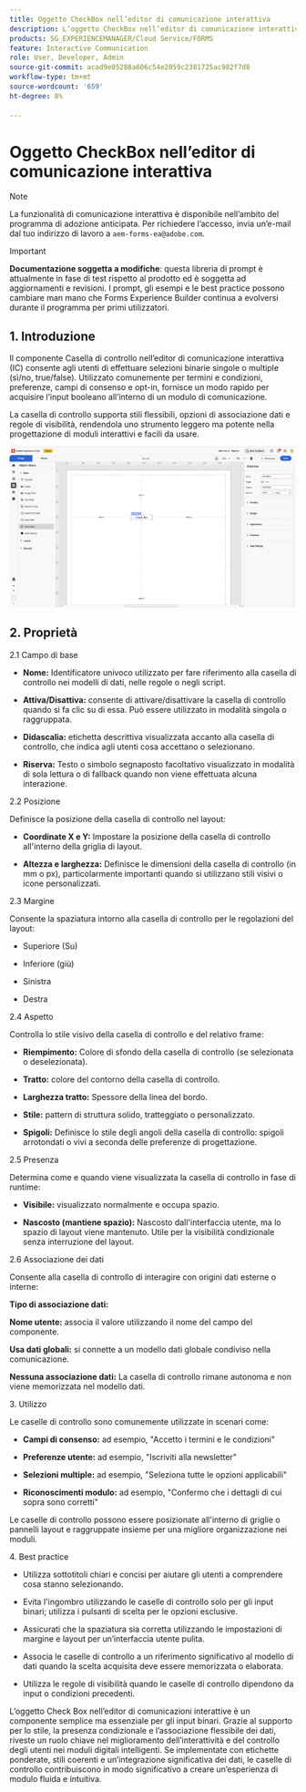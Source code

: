 ```yaml
---
title: Oggetto CheckBox nell’editor di comunicazione interattiva
description: L’oggetto CheckBox nell’editor di comunicazione interattiva di AEM Forms consente agli utenti di effettuare selezioni binarie singole o multiple (sì/no, true/false).
products: SG_EXPERIENCEMANAGER/Cloud Service/FORMS
feature: Interactive Communication
role: User, Developer, Admin
source-git-commit: acad9e05288a606c54e2059c2381725ac982f7d8
workflow-type: tm+mt
source-wordcount: '659'
ht-degree: 8%

---
```



# Oggetto CheckBox nell’editor di comunicazione interattiva

>[!NOTE]
>
> La funzionalità di comunicazione interattiva è disponibile nell’ambito del programma di adozione anticipata. Per richiedere l’accesso, invia un’e-mail dal tuo indirizzo di lavoro a `aem-forms-ea@adobe.com`.

>[!IMPORTANT]
>
> **Documentazione soggetta a modifiche**: questa libreria di prompt è attualmente in fase di test rispetto al prodotto ed è soggetta ad aggiornamenti e revisioni. I prompt, gli esempi e le best practice possono cambiare man mano che Forms Experience Builder continua a evolversi durante il programma per primi utilizzatori.

## &#x200B;1. Introduzione

Il componente Casella di controllo nell’editor di comunicazione interattiva (IC) consente agli utenti di effettuare selezioni binarie singole o multiple (sì/no, true/false). Utilizzato comunemente per termini e condizioni, preferenze, campi di consenso e opt-in, fornisce un modo rapido per acquisire l’input booleano all’interno di un modulo di comunicazione.

La casella di controllo supporta stili flessibili, opzioni di associazione dati e regole di visibilità, rendendola uno strumento leggero ma potente nella progettazione di moduli interattivi e facili da usare.

![Trova documento IC](/help/forms/interactive-communication/assets/checkbox.png)

## &#x200B;2. Proprietà

2.1 Campo di base

- **Nome:** Identificatore univoco utilizzato per fare riferimento alla casella di controllo nei modelli di dati, nelle regole o negli script.

- **Attiva/Disattiva:** consente di attivare/disattivare la casella di controllo quando si fa clic su di essa. Può essere utilizzato in modalità singola o raggruppata.

- **Didascalia:** etichetta descrittiva visualizzata accanto alla casella di controllo, che indica agli utenti cosa accettano o selezionano.

- **Riserva:** Testo o simbolo segnaposto facoltativo visualizzato in modalità di sola lettura o di fallback quando non viene effettuata alcuna interazione.

2.2 Posizione

Definisce la posizione della casella di controllo nel layout:

- **Coordinate X e Y:** Impostare la posizione della casella di controllo all&#39;interno della griglia di layout.

- **Altezza e larghezza:** Definisce le dimensioni della casella di controllo (in mm o px), particolarmente importanti quando si utilizzano stili visivi o icone personalizzati.

2.3 Margine

Consente la spaziatura intorno alla casella di controllo per le regolazioni del layout:

- Superiore (Su)

- Inferiore (giù)

- Sinistra

- Destra

2.4 Aspetto

Controlla lo stile visivo della casella di controllo e del relativo frame:

- **Riempimento:** Colore di sfondo della casella di controllo (se selezionata o deselezionata).

- **Tratto:** colore del contorno della casella di controllo.

- **Larghezza tratto:** Spessore della linea del bordo.

- **Stile:** pattern di struttura solido, tratteggiato o personalizzato.

- **Spigoli:** Definisce lo stile degli angoli della casella di controllo: spigoli arrotondati o vivi a seconda delle preferenze di progettazione.

2.5 Presenza

Determina come e quando viene visualizzata la casella di controllo in fase di runtime:

- **Visibile:** visualizzato normalmente e occupa spazio.

- **Nascosto (mantiene spazio):** Nascosto dall&#39;interfaccia utente, ma lo spazio di layout viene mantenuto. Utile per la visibilità condizionale senza interruzione del layout.

2.6 Associazione dei dati

Consente alla casella di controllo di interagire con origini dati esterne o interne:

**Tipo di associazione dati:**

**Nome utente:** associa il valore utilizzando il nome del campo del componente.

**Usa dati globali:** si connette a un modello dati globale condiviso nella comunicazione.

**Nessuna associazione dati:** La casella di controllo rimane autonoma e non viene memorizzata nel modello dati.

&#x200B;3. Utilizzo

Le caselle di controllo sono comunemente utilizzate in scenari come:

- **Campi di consenso:** ad esempio, &quot;Accetto i termini e le condizioni&quot;

- **Preferenze utente:** ad esempio, &quot;Iscriviti alla newsletter&quot;

- **Selezioni multiple:** ad esempio, &quot;Seleziona tutte le opzioni applicabili&quot;

- **Riconoscimenti modulo:** ad esempio, &quot;Confermo che i dettagli di cui sopra sono corretti&quot;

Le caselle di controllo possono essere posizionate all&#39;interno di griglie o pannelli layout e raggruppate insieme per una migliore organizzazione nei moduli.

&#x200B;4. Best practice

- Utilizza sottotitoli chiari e concisi per aiutare gli utenti a comprendere cosa stanno selezionando.

- Evita l&#39;ingombro utilizzando le caselle di controllo solo per gli input binari; utilizza i pulsanti di scelta per le opzioni esclusive.

- Assicurati che la spaziatura sia corretta utilizzando le impostazioni di margine e layout per un’interfaccia utente pulita.

- Associa le caselle di controllo a un riferimento significativo al modello di dati quando la scelta acquisita deve essere memorizzata o elaborata.

- Utilizza le regole di visibilità quando le caselle di controllo dipendono da input o condizioni precedenti.

L’oggetto Check Box nell’editor di comunicazioni interattive è un componente semplice ma essenziale per gli input binari. Grazie al supporto per lo stile, la presenza condizionale e l’associazione flessibile dei dati, riveste un ruolo chiave nel miglioramento dell’interattività e del controllo degli utenti nei moduli digitali intelligenti. Se implementate con etichette ponderate, stili coerenti e un’integrazione significativa dei dati, le caselle di controllo contribuiscono in modo significativo a creare un’esperienza di modulo fluida e intuitiva.


